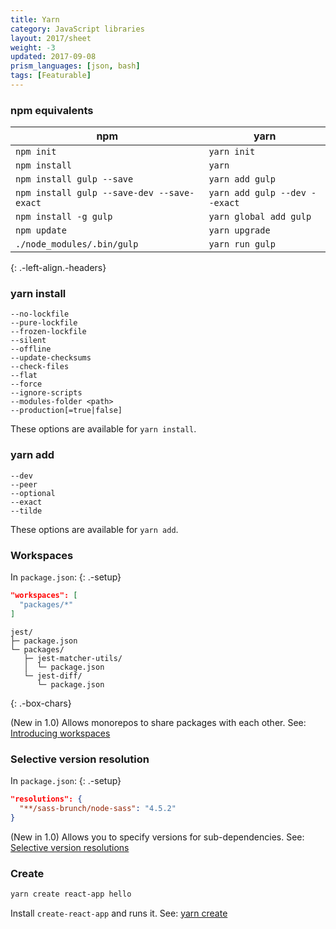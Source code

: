 ```yaml
---
title: Yarn
category: JavaScript libraries
layout: 2017/sheet
weight: -3
updated: 2017-09-08
prism_languages: [json, bash]
tags: [Featurable]
---
```


### npm equivalents

| npm | yarn |
| --- | ---- |
| `npm init` | `yarn init` |
| `npm install` | `yarn` |
| `npm install gulp --save` | `yarn add gulp` |
| `npm install gulp --save-dev --save-exact` | `yarn add gulp --dev --exact` |
| `npm install -g gulp` | `yarn global add gulp` |
| `npm update` | `yarn upgrade` |
| `./node_modules/.bin/gulp` | `yarn run gulp` |
{: .-left-align.-headers}

### yarn install

```
--no-lockfile
--pure-lockfile
--frozen-lockfile
--silent
--offline
--update-checksums
--check-files
--flat
--force
--ignore-scripts
--modules-folder <path>
--production[=true|false]
```

These options are available for `yarn install`.

### yarn add

```
--dev
--peer
--optional
--exact
--tilde
```

These options are available for `yarn add`.

### Workspaces

In `package.json`:
{: .-setup}

```json
"workspaces": [
  "packages/*"
]
```

```
jest/
├─ package.json
└─ packages/
   ├─ jest-matcher-utils/
   │  └─ package.json
   └─ jest-diff/
      └─ package.json
```
{: .-box-chars}

(New in 1.0) Allows monorepos to share packages with each other. See: [Introducing workspaces](https://yarnpkg.com/blog/2017/08/02/introducing-workspaces/)

### Selective version resolution

In `package.json`:
{: .-setup}

```json
"resolutions": {
  "**/sass-brunch/node-sass": "4.5.2"
}
```

(New in 1.0) Allows you to specify versions for sub-dependencies. See: [Selective version resolutions](https://github.com/yarnpkg/yarn/pull/4105)

### Create

```bash
yarn create react-app hello
```

Install `create-react-app` and runs it. See: [yarn create](https://github.com/yarnpkg/rfcs/blob/master/implemented/0000-yarn-create.md)
